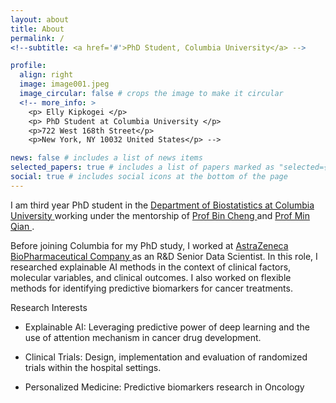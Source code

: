 ```yaml
---
layout: about
title: About
permalink: /
<!--subtitle: <a href='#'>PhD Student, Columbia University</a> -->

profile:
  align: right
  image: image001.jpeg
  image_circular: false # crops the image to make it circular
  <!-- more_info: >
    <p> Elly Kipkogei </p>
    <p> PhD Student at Columbia University </p>
    <p>722 West 168th Street</p>
    <p>New York, NY 10032 United States</p> -->

news: false # includes a list of news items
selected_papers: true # includes a list of papers marked as "selected={true}"
social: true # includes social icons at the bottom of the page
---
```


I am third year PhD student in the <a  href = 'https://www.publichealth.columbia.edu/academics/departments/biostatistics'> Department of Biostatistics at Columbia University  </a> working under the mentorship of <a href = 'https://www.columbia.edu/~bc2159/index.html' > Prof Bin Cheng </a> and  <a href = 'https://www.columbia.edu/~mq2158/' > Prof Min Qian </a>. 

Before joining Columbia for my PhD study, I worked at <a href='https://www.astrazeneca.com/'> AstraZeneca BioPharmaceutical Company </a> as an R&D Senior Data Scientist. In this role, I researched explainable AI methods in the context of clinical factors, molecular variables, and clinical outcomes. I also worked on flexible methods for identifying predictive biomarkers for cancer treatments.  

<head>Research Interests</head>

- Explainable AI: Leveraging predictive power of deep learning and the use of attention mechanism in cancer drug development.
  
- Clinical Trials: Design, implementation and evaluation of randomized trials within the hospital settings.
  
- Personalized Medicine: Predictive biomarkers research in Oncology

